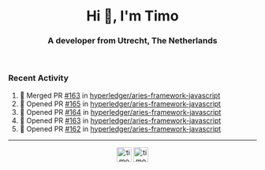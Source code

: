 <h1 align="center">Hi 👋, I'm Timo</h1>
<h3 align="center">A developer from Utrecht, The Netherlands</h3>
<br/>
<!-- https://github.com/rahuldkjain/github-profile-readme-generator --!>

<!--  <p align="left"><img src="https://github-readme-stats.vercel.app/api?username=timoglastra&show_icons=true&count_private=true&" alt="timoglastra" /></p> --!>

<!--
Github language stats
<p align="left"><img src="https://github-readme-stats.vercel.app/api/top-langs/?username=timoglastra&layout=compact" alt="timoglastra" /><p>
-->

<!-- Codestats language stats -->
<!-- <p align="left"><img src="https://codestats-readme.vercel.app/api/top-langs/?username=timoglastra&layout=compact&language_count=12" alt="timoglastra" /><p>    --!>
  
<h3>Recent Activity</h3>

<!--START_SECTION:activity-->
1. 🎉 Merged PR [#163](https://github.com/hyperledger/aries-framework-javascript/pull/163) in [hyperledger/aries-framework-javascript](https://github.com/hyperledger/aries-framework-javascript)
2. 💪 Opened PR [#165](https://github.com/hyperledger/aries-framework-javascript/pull/165) in [hyperledger/aries-framework-javascript](https://github.com/hyperledger/aries-framework-javascript)
3. 💪 Opened PR [#164](https://github.com/hyperledger/aries-framework-javascript/pull/164) in [hyperledger/aries-framework-javascript](https://github.com/hyperledger/aries-framework-javascript)
4. 💪 Opened PR [#163](https://github.com/hyperledger/aries-framework-javascript/pull/163) in [hyperledger/aries-framework-javascript](https://github.com/hyperledger/aries-framework-javascript)
5. 💪 Opened PR [#162](https://github.com/hyperledger/aries-framework-javascript/pull/162) in [hyperledger/aries-framework-javascript](https://github.com/hyperledger/aries-framework-javascript)
<!--END_SECTION:activity-->

---

<p align="center">
<a href="https://twitter.com/timoglastra" target="blank"><img align="center" src="https://cdn.jsdelivr.net/npm/simple-icons@3.0.1/icons/twitter.svg" alt="timoglastra" height="30" width="30" /></a>
<a href="https://linkedin.com/in/timoglastra" target="blank"><img align="center" src="https://cdn.jsdelivr.net/npm/simple-icons@3.0.1/icons/linkedin.svg" alt="timoglastra" height="30" width="30" /></a>
</p>



